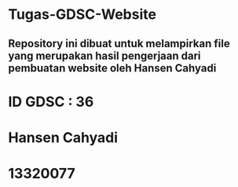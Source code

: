 # Tugas-GDSC-Website
## Repository ini dibuat untuk melampirkan file yang merupakan hasil pengerjaan dari pembuatan website oleh Hansen Cahyadi
# ID GDSC : 36
# Hansen Cahyadi
# 13320077

